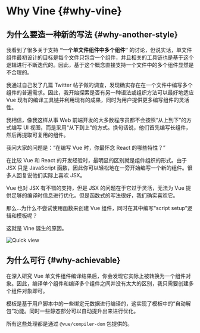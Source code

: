 # Why Vine {#why-vine}

## 为什么要造一种新的写法 {#why-another-style}

我看到了很多关于支持 **“一个单文件组件中多个组件”** 的讨论，但说实话，单文件组件最初设计的目标是每个文件只包含一个组件，并且相关的工具链也是基于这个逻辑进行不断迭代的。因此，基于这个概念直接支持一个文件中的多个组件显然是不合理的。

我通过自己发了几篇 Twitter 帖子做的调查，发现确实存在在一个文件中编写多个组件的普遍需求。因此，我开始探索是否有另一种语法或组织方法可以最好地适应 Vue 现有的编译工具链并利用现有的成果，同时为用户提供更多编写组件的灵活性。

我相信，像我这样从事 Web 前端开发的大多数程序员都不会按照“从上到下”的方式编写 UI 视图，而是采用“从下到上”的方式。换句话说，他们首先编写长组件，然后再提取可复用的组件。

我问大家的问题是：“在编写 Vue 时，你最怀念 React 的哪些特性？”

在比较 Vue 和 React 的开发经验时，最明显的区别就是组件组织的形式。由于 JSX 只是 JavaScript 函数，因此你可以轻松地在一旁开始编写一个新的组件。很多人回复说他们实际上喜欢 JSX。

Vue 也对 JSX 有不错的支持，但是 JSX 的问题在于它过于灵活，无法为 Vue 提供足够的编译时信息进行优化。但是函数式的写法很好，我们确实喜欢它。

那么...为什么不尝试使用函数来创建 Vue 组件，同时在其中编写“script setup”逻辑和模板呢？

这就是 Vine 诞生的原因。

![Quick view](/highlight-demo.png)

## 为什么可行 {#why-achievable}

在深入研究 Vue 单文件组件编译结果后，你会发现它实际上被转换为一个组件对象。因此，编译单个组件和编译多个组件之间并没有太大的区别，我只需要创建多个组件对象即可。

模板是基于用户脚本中的一些绑定元数据进行编译的，这实现了模板中的“自动解包”功能。同时一些静态部分可以自动提升出来进行优化。

所有这些处理都是通过 `@vue/compiler-dom` 包提供的。
